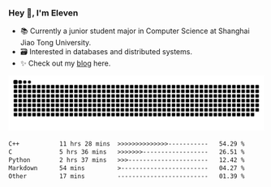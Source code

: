 ### Hey 👋, I'm Eleven

- 📚 Currently a junior student major in Computer Science at Shanghai Jiao Tong University.
- 🗃️ Interested in databases and distributed systems.
- ✨ Check out my [blog](https://blog.eleven.wiki) here.

![github contribution grid snake animation](https://raw.githubusercontent.com/El-even-11/El-even-11/output/github-contribution-grid-snake.svg)

<!--START_SECTION:waka-->

```text
C++           11 hrs 28 mins  >>>>>>>>>>>>>>-----------   54.29 %
C             5 hrs 36 mins   >>>>>>>------------------   26.51 %
Python        2 hrs 37 mins   >>>----------------------   12.42 %
Markdown      54 mins         >------------------------   04.27 %
Other         17 mins         -------------------------   01.39 %
```

<!--END_SECTION:waka-->

